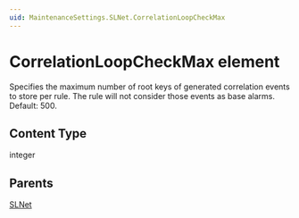 ```yaml
---
uid: MaintenanceSettings.SLNet.CorrelationLoopCheckMax
---
```


# CorrelationLoopCheckMax element

Specifies the maximum number of root keys of generated correlation events to store per rule. The rule will not consider those events as base alarms. Default: 500.

## Content Type

integer

## Parents

[SLNet](xref:MaintenanceSettings.SLNet)

